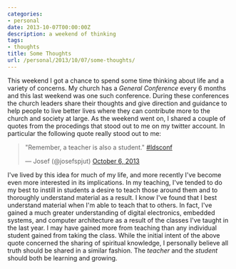 ```yaml
---
categories:
- personal
date: 2013-10-07T00:00:00Z
description: a weekend of thinking
tags:
- thoughts
title: Some Thoughts
url: /personal/2013/10/07/some-thoughts/
---
```


This weekend I got a chance to spend some time thinking about life and
a variety of concerns.
My church has a *General Conference* every 6 months and this last
weekend was one such conference.
During these conferences the church leaders share their thoughts and
give direction and guidance to help people to live better lives where
they can contribute more to the church and society at large.
As the weekend went on, I shared a couple of quotes from the
procedings that stood out to me on my twitter account.
In particular the following quote really stood out to me:

<blockquote class="twitter-tweet"><p>&quot;Remember, a teacher is also
a student.&quot; <a
href="https://twitter.com/search?q=%23ldsconf&amp;src=hash">#ldsconf</a></p>&mdash;
Josef (@josefspjut) <a
href="https://twitter.com/josefspjut/statuses/386956946294583296">October
6, 2013</a></blockquote>

I've lived by this idea for much of my life, and more recently I've
become even more interested in its implications.
In my teaching, I've tended to do my best to instill in students a
desire to teach those around them and to thoroughly understand
material as a result.
I know I've found that I best understand material when I'm able to
teach that to others.
In fact, I've gained a much greater understanding of digital
electronics, embedded systems, and computer architecture as a result
of the classes I've taught in the last year.
I may have gained more from teaching than any individual student
gained from taking the class.
While the initial intent of the above quote concerned the sharing of
spiritual knowledge, I personally believe all truth should be shared
in a similar fashion.
The *teacher* and the *student* should both be learning and growing.

